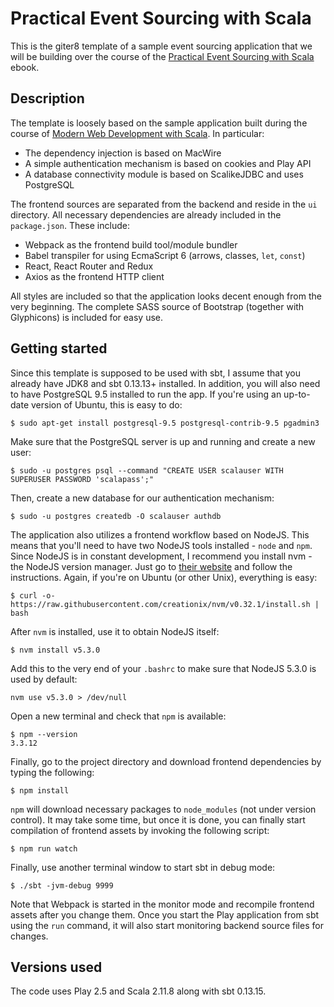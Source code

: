 # Practical Event Sourcing with Scala

This is the giter8 template of a sample event sourcing application that we will be building over the course of the [Practical Event Sourcing with Scala](https://leanpub.com/practical-event-sourcing-with-scala) ebook.

## Description

The template is loosely based on the sample application built during the course of [Modern Web Development with Scala](https://leanpub.com/modern-web-development-with-scala). In particular:

* The dependency injection is based on MacWire
* A simple authentication mechanism is based on cookies and Play API
* A database connectivity module is based on ScalikeJDBC and uses PostgreSQL

The frontend sources are separated from the backend and reside in the `ui` directory. All necessary dependencies are already included in the `package.json`. These include:

* Webpack as the frontend build tool/module bundler
* Babel transpiler for using EcmaScript 6 (arrows, classes, `let`, `const`)
* React, React Router and Redux
* Axios as the frontend HTTP client

All styles are included so that the application looks decent enough from the very beginning. The complete SASS source of Bootstrap (together with Glyphicons) is included for easy use.

## Getting started

Since this template is supposed to be used with sbt, I assume that you already have JDK8 and sbt 0.13.13+ installed.
In addition, you will also need to have PostgreSQL 9.5 installed to run the app. If you're using an up-to-date version of Ubuntu, this is easy to do:

```
$ sudo apt-get install postgresql-9.5 postgresql-contrib-9.5 pgadmin3
```

Make sure that the PostgreSQL server is up and running and create a new user:

```
$ sudo -u postgres psql --command "CREATE USER scalauser WITH SUPERUSER PASSWORD 'scalapass';"
```

Then, create a new database for our authentication mechanism:

```
$ sudo -u postgres createdb -O scalauser authdb
```

The application also utilizes a frontend workflow based on NodeJS. This means that you'll need to have two NodeJS tools installed - `node` and `npm`. Since NodeJS is in constant development, I recommend you install nvm - the NodeJS version manager. Just go to <a href="https://github.com/creationix/nvm#install-script">their website</a> and follow the instructions. Again, if you're on Ubuntu (or other Unix), everything is easy:

```
$ curl -o- https://raw.githubusercontent.com/creationix/nvm/v0.32.1/install.sh | bash
```

After `nvm` is installed, use it to obtain NodeJS itself:

```
$ nvm install v5.3.0
```

Add this to the very end of your `.bashrc` to make sure that NodeJS 5.3.0 is used by default:

```
nvm use v5.3.0 > /dev/null
```

Open a new terminal and check that `npm` is available:

```
$ npm --version
3.3.12
```

Finally, go to the project directory and download frontend dependencies by typing the following:

```
$ npm install
```

`npm` will download necessary packages to `node_modules` (not under version control). It may take some time, but once it is done, you can finally start compilation of frontend assets by invoking the following script:

```
$ npm run watch
```

Finally, use another terminal window to start sbt in debug mode:

```
$ ./sbt -jvm-debug 9999
```

Note that Webpack is started in the monitor mode and recompile frontend assets after you change them. Once you start the Play application from sbt using the `run` command, it will also start monitoring backend source files for changes.


## Versions used

The code uses Play 2.5 and Scala 2.11.8 along with sbt 0.13.15.
